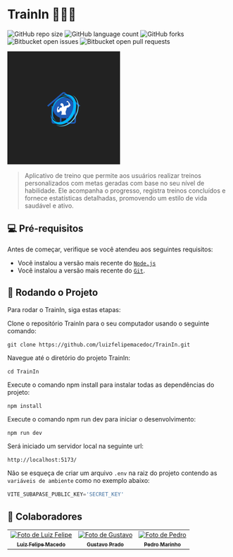 # TrainIn 🏋️‍♂️💪

![GitHub repo size](https://img.shields.io/github/repo-size/iuricode/README-template?style=for-the-badge)
![GitHub language count](https://img.shields.io/github/languages/count/iuricode/README-template?style=for-the-badge)
![GitHub forks](https://img.shields.io/github/forks/iuricode/README-template?style=for-the-badge)
![Bitbucket open issues](https://img.shields.io/bitbucket/issues/iuricode/README-template?style=for-the-badge)
![Bitbucket open pull requests](https://img.shields.io/bitbucket/pr-raw/iuricode/README-template?style=for-the-badge)

<img src="public/icon-256x256.png" alt="TrainIn Logo">

> Aplicativo de treino que permite aos usuários realizar treinos personalizados com metas geradas com base no seu nível de habilidade. Ele acompanha o progresso, registra treinos concluídos e fornece estatísticas detalhadas, promovendo um estilo de vida saudável e ativo.

## 💻 Pré-requisitos

Antes de começar, verifique se você atendeu aos seguintes requisitos:

* Você instalou a versão mais recente do [`Node.js`](https://nodejs.org/pt-br/download)
* Você instalou a versão mais recente do [`Git`](https://git-scm.com/downloads).

## 🚀 Rodando o Projeto

Para rodar o TrainIn, siga estas etapas:

Clone o repositório TrainIn para o seu computador usando o seguinte comando:
```
git clone https://github.com/luizfelipemacedoc/TrainIn.git
```

Navegue até o diretório do projeto TrainIn:
```
cd TrainIn
```

Execute o comando npm install para instalar todas as dependências do projeto:
```powershell
npm install
```

Execute o comando npm run dev para iniciar o desenvolvimento:
```
npm run dev
```

Será iniciado um servidor local na seguinte url:
```
http://localhost:5173/
```

Não se esqueça de criar um arquivo `.env` na raiz do projeto contendo as `variáveis de ambiente` como no exemplo abaixo:
```js
VITE_SUBAPASE_PUBLIC_KEY='SECRET_KEY'
```

## 🤝 Colaboradores

<table>
  <tr>
    <td align="center">
      <a href="https://github.com/luizfelipemacedoc">
        <img src="https://github.com/luizfelipemacedoc.png" width="100px;" alt="Foto de Luiz Felipe"/><br>
        <sub>
          <b>Luiz Felipe Macedo</b>
        </sub>
      </a>
    </td>
    <td align="center">
      <a href="https://github.com/gustavopradobr">
        <img src="https://github.com/gustavopradobr.png" width="100px;" alt="Foto de Gustavo"/><br>
        <sub>
          <b>Gustavo Prado</b>
        </sub>
      </a>
    </td>
    <td align="center">
      <a href="https://github.com/pedrohmarinho">
        <img src="https://github.com/pedrohmarinho.png" width="100px;" alt="Foto de Pedro"/><br>
        <sub>
          <b>Pedro Marinho</b>
        </sub>
      </a>
    </td>
  </tr>
</table>
